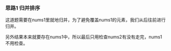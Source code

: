 ### 思路1 归并排序

这道题需要在nums1里就地归并，为了避免覆盖nums1的元素，我们从后往前进行归并。

另外结果本来就要存在nums1中，所以最后只用检查nums2有没有走完，nums1不用检查。
